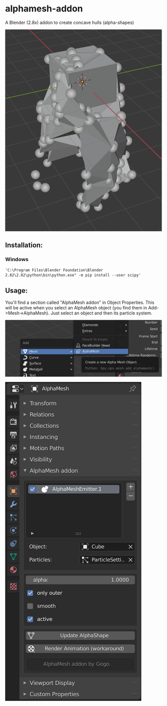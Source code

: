 # alphamesh-addon
A Blender (2.8x) addon to create concave hulls (alpha-shapes)

![Demo](./images/Screenshot%202020-03-15%20at%2014.25.53.png)

## Installation:

### Windows
```(cmd)
'C:\Program Files\Blender Foundation\Blender 2.82\2.82\python\bin\python.exe" -m pip install --user scipy'
```

## Usage:

You'll find a section called "AlphaMesh addon" in Object Properties. This will be active when you select an AlphaMesh object (you find them in Add->Mesh->AlphaMesh). Just select an object and then its particle system.

![Adding](./images/Screenshot%202020-03-15%20at%2014.20.26.png)

![Adding](./images/Screenshot%202020-03-15%20at%2014.25.48.png)

